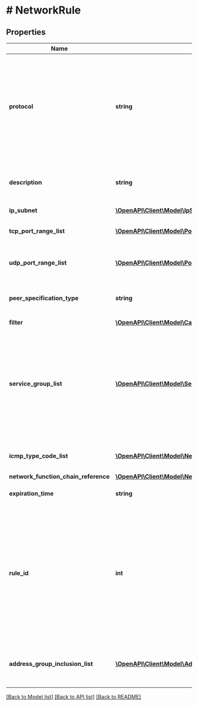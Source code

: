 # # NetworkRule

## Properties

Name | Type | Description | Notes
------------ | ------------- | ------------- | -------------
**protocol** | **string** | Select a protocol to allow.  Multiple protocols can be allowed by repeating network_rule object.  If a protocol is not configured in the network_rule object then it is allowed. | [optional]
**description** | **string** | Description for network security rule that is for inbound or outbound | [optional]
**ip_subnet** | [**\OpenAPI\Client\Model\IpSubnet**](IpSubnet.md) |  | [optional]
**tcp_port_range_list** | [**\OpenAPI\Client\Model\PortRange[]**](PortRange.md) | List of TCP ports that are allowed by this rule. | [optional]
**udp_port_range_list** | [**\OpenAPI\Client\Model\PortRange[]**](PortRange.md) | List of UDP ports that are allowed by this rule. | [optional]
**peer_specification_type** | **string** | The set of categories that matching VMs need to have. | [optional]
**filter** | [**\OpenAPI\Client\Model\CategoryFilter**](CategoryFilter.md) |  | [optional]
**service_group_list** | [**\OpenAPI\Client\Model\ServiceGroupReference[]**](ServiceGroupReference.md) | List of service groups associated with this rule. The exiting fields for protocol or ports is not recommended for use and will be deprecated for these new fields at the API level. | [optional]
**icmp_type_code_list** | [**\OpenAPI\Client\Model\NetworkRuleIcmpTypeCodeListInner[]**](NetworkRuleIcmpTypeCodeListInner.md) | List of ICMP types and codes allowed by this rule. | [optional]
**network_function_chain_reference** | [**\OpenAPI\Client\Model\NetworkFunctionChainReference**](NetworkFunctionChainReference.md) |  | [optional]
**expiration_time** | **string** | Timestamp of expiration time. | [optional]
**rule_id** | **int** | Unique identifier for inbound or outbound rule. This is system generated and used internally. User should not set this field while creating a new rule or should not modify it while updating the existing rule. | [optional]
**address_group_inclusion_list** | [**\OpenAPI\Client\Model\AddressGroupReference[]**](AddressGroupReference.md) | List of address groups that are allowed access by this rule | [optional]

[[Back to Model list]](../../README.md#models) [[Back to API list]](../../README.md#endpoints) [[Back to README]](../../README.md)

